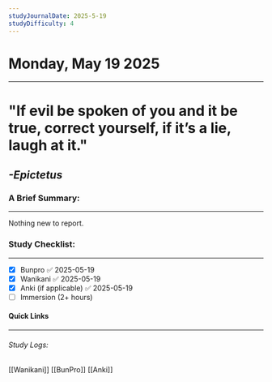 ```yaml
---
studyJournalDate: 2025-5-19
studyDifficulty: 4
---
```


# Monday, May 19 2025
---
# "If evil be spoken of you and it be true, correct yourself, if it’s a lie, laugh at it."

## *-Epictetus*


### A Brief Summary:
---
Nothing new to report.

### Study Checklist:
---
- [x] Bunpro ✅ 2025-05-19
- [x] Wanikani ✅ 2025-05-19
- [x] Anki (if applicable) ✅ 2025-05-19
- [ ] Immersion (2+ hours)

#### Quick Links
---
###### Study Logs:
[[Wanikani]]
[[BunPro]]
[[Anki]]